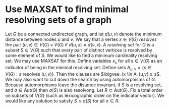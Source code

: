 Use MAXSAT to find minimal resolving sets of a graph
====================================================
Let $G$ be a connected undirected graph, and let $d(u,v)$
denote the minimum distance between nodes $u$ and $v$.  We
say that a vertex $x \in V(G)$ *resolves* the pair $(u,v)
\in V(G) \times V(G)$ if $d(u,x) \ne d(v,x)$.  A *resolving set*
for $G$ is a subset $S \subseteq V(G)$ such that every
pair of distinct vertices is resolved by some element of $S$.
We would like to find a minimum cardinality resolving set.  We may use
MAXSAT for this.  Define variables $x_s$ for all $s \in
V(G)$ as an indicator of being in the minimal resolving set.  Define
sets $A_{u,v} = \{s \in V(G): s \text{ resolves } (u,v)\}$.
Then the clauses are $\bigvee_{x \in A_{u,v} x_s$.  We may also
want to cut down the search by using automorphisms of $G$.
Because automorphisms leave the distance invariant, if $S$ is a
resolving set, and $\sigma \in \text{Aut}(G)$ then
$\sigma(S)$ is also resolvong. Let $R \subset
\text{Aut}(G)$.  Fix a total order on subsets of $V(G)$ (such as
lexicographic order on the indicator vector). We would like any
solution to satisfy $S \le \sigma(S)$ for all $\sigma \in
R$.
